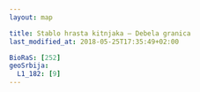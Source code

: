 ```yaml
---
layout: map

title: Stablo hrasta kitnjaka – Debela granica
last_modified_at: 2018-05-25T17:35:49+02:00

BioRaS: [252]
geoSrbija:
  L1_182: [9]
---
```

